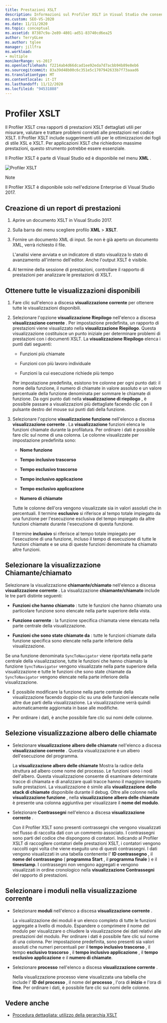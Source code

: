 ```yaml
---
title: Prestazioni XSLT
description: Informazioni sul Profiler XSLT in Visual Studio che consente di creare report di prestazioni XSLT dettagliati che consentono di ottimizzare le prestazioni del codice XSLT.
ms.custom: SEO-VS-2020
ms.date: 11/11/2020
ms.topic: conceptual
ms.assetid: 87387c9a-2e89-4801-ad51-83740cd6ea25
author: TerryGLee
ms.author: tglee
manager: jillfra
ms.workload:
- multiple
monikerRange: vs-2017
ms.openlocfilehash: f2214ab4d66dcad1ee92eda7d7acbb94b89e8eb6
ms.sourcegitcommit: 83a39d48b00c6c351e5c1707942633b7f73aaad6
ms.translationtype: MT
ms.contentlocale: it-IT
ms.lasthandoff: 11/12/2020
ms.locfileid: "94531888"
---
```

# <a name="the-xslt-profiler"></a>Profiler XSLT

Il Profiler XSLT crea rapporti di prestazioni XSLT dettagliati utili per misurare, valutare e trattare problemi correlati alle prestazioni nel codice XSLT. Il Profiler XSLT include suggerimenti utili per le ottimizzazioni dei fogli di stile XSL e XSLT. Per applicazioni XSLT che richiedono massime prestazioni, questo strumento potrebbe essere essenziale.

Il Profiler XSLT è parte di Visual Studio ed è disponibile nel menu **XML** .

![Profiler XSLT](../xml-tools/media/profile-xslt-menu.png "Screenshot delle voci di menu XML in Visual Studio 2017")

> [!NOTE]
> Il Profiler XSLT è disponibile solo nell'edizione Enterprise di Visual Studio 2017.

## <a name="create-a-performance-report"></a>Creazione di un report di prestazioni

1. Aprire un documento XSLT in Visual Studio 2017.

2. Sulla barra dei menu scegliere profilo **XML**  >  **XSLT**.

3. Fornire un documento XML di input. Se non è già aperto un documento XML, verrà richiesto il file.

   L'analisi viene avviata e un indicatore di stato visualizza lo stato di avanzamento all'interno dell'editor. Anche l'output XSLT è visibile.

4. Al termine della sessione di prestazioni, controllare il rapporto di prestazioni per analizzare le prestazioni di XSLT.

## <a name="get-all-available-views"></a>Ottenere tutte le visualizzazioni disponibili

1. Fare clic sull'elenco a discesa **visualizzazione corrente** per ottenere tutte le visualizzazioni disponibili.

2. Selezionare l'opzione **visualizzazione Riepilogo** nell'elenco a discesa **visualizzazione corrente** . Per impostazione predefinita, un rapporto di prestazioni viene visualizzato nella **visualizzazione Riepilogo**. Questa visualizzazione costituisce un punto iniziale per determinare problemi di prestazioni con i documenti XSLT. La **visualizzazione Riepilogo** elenca i punti dati seguenti:

   - Funzioni più chiamate

   - Funzioni con più lavoro individuale

   - Funzioni la cui esecuzione richiede più tempo

   Per impostazione predefinita, esistono tre colonne per ogni punto dati: il nome della funzione, il numero di chiamate in valore assoluto e un valore percentuale della funzione denominata per sommare le chiamate di funzione. Da ogni punto dati nella **visualizzazione di riepilogo** , è possibile passare a visualizzazioni più dettagliate facendo clic con il pulsante destro del mouse sui punti dati della funzione.

3. Selezionare l'opzione **visualizzazione funzione** nell'elenco a discesa **visualizzazione corrente** . La **visualizzazione** funzioni elenca le funzioni chiamate durante la profilatura. Per ordinare i dati è possibile fare clic sul nome di una colonna. Le colonne visualizzate per impostazione predefinita sono:

    - **Nome funzione**

    - **Tempo inclusivo trascorso**

    - **Tempo esclusivo trascorso**

    - **Tempo inclusivo applicazione**

    - **Tempo esclusivo applicazione**

    - **Numero di chiamate**

   Tutte le colonne dell'ora vengono visualizzate sia in valori assoluti che in percentuali. Il termine **esclusivo** si riferisce al tempo totale impiegato da una funzione per l'esecuzione esclusiva del tempo impiegato da altre funzioni chiamate durante l'esecuzione di questa funzione.

   Il termine **inclusivo** si riferisce al tempo totale impiegato per l'esecuzione di una funzione, incluso il tempo di esecuzione di tutte le funzioni chiamate e se una di queste funzioni denominate ha chiamato altre funzioni.

## <a name="select-callercallee-view"></a>Selezionare la visualizzazione Chiamante/chiamato

Selezionare la visualizzazione **chiamante/chiamato** nell'elenco a discesa **visualizzazione corrente** . La visualizzazione **chiamante/chiamato** include le tre parti distinte seguenti:

- **Funzioni che hanno chiamato** : tutte le funzioni che hanno chiamato una particolare funzione sono elencate nella parte superiore della vista.

- **Funzione corrente** : la funzione specifica chiamata viene elencata nella parte centrale della visualizzazione.

- **Funzioni che sono state chiamate da** : tutte le funzioni chiamate dalla funzione specifica sono elencate nella parte inferiore della visualizzazione.

Se una funzione denominata `SyncToNavigator` viene riportata nella parte centrale della visualizzazione, tutte le funzioni che hanno chiamato la funzione `SyncToNavigator` vengono visualizzate nella parte superiore della visualizzazione e tutte le funzioni che sono state chiamate da `SyncToNavigator` vengono elencate nella parte inferiore della visualizzazione.

- È possibile modificare la funzione nella parte centrale della visualizzazione facendo doppio clic su una delle funzioni elencate nelle altre due parti della visualizzazione. La visualizzazione verrà quindi automaticamente aggiornata in base alle modifiche.

- Per ordinare i dati, è anche possibile fare clic sui nomi delle colonne.

## <a name="select-call-tree-view"></a>Selezione visualizzazione albero delle chiamate

- Selezionare **visualizzazione albero delle chiamate** nell'elenco a discesa **visualizzazione corrente** . Questa visualizzazione è un albero dell'esecuzione del programma.

   La **visualizzazione albero delle chiamate** Mostra la radice della struttura ad albero come nome del processo. Le funzioni sono i nodi dell'albero. Questa visualizzazione consente di esaminare determinate tracce di chiamata e di analizzare quali tracce hanno il maggiore impatto sulle prestazioni. La visualizzazione è simile alla **visualizzazione dello stack di chiamate** disponibile durante il debug. Oltre alle colonne nella **visualizzazione funzione** , nella **visualizzazione albero delle chiamate** è presente una colonna aggiuntiva per visualizzare il **nome del modulo**.

- Selezionare **Contrassegni** nell'elenco a discesa **visualizzazione corrente** .

   Con il Profiler XSLT sono presenti contrassegni che vengono visualizzati nel flusso di raccolta dati con un commento associato. I contrassegni sono parti del codice che dispongono di contatori. Indicando al Profiler XSLT di raccogliere contatori delle prestazioni XSLT, i contatori vengono raccolti ogni volta che viene eseguito uno di questi contrassegni. I dati vengono visualizzati in una tabella contenente l' **ID contrassegno** , il **nome del contrassegno** ( **programma Start** , il **programma finale** ) e il **timestamp**. I contrassegni non vengono aggregati e vengono visualizzati in ordine cronologico nella **visualizzazione Contrassegni** del rapporto di prestazioni.

## <a name="select-modules-in-the-current-view"></a>Selezionare i moduli nella visualizzazione corrente

- Selezionare **moduli** nell'elenco a discesa **visualizzazione corrente** .

   La visualizzazione dei moduli è un elenco completo di tutte le funzioni aggregate a livello di modulo. Espandere o comprimere il nome del modulo per visualizzare o chiudere la visualizzazione dei dati relativi alle prestazioni del modulo. Per ordinare i dati è possibile fare clic sul nome di una colonna. Per impostazione predefinita, sono presenti sia valori assoluti che numeri percentuali per il **tempo inclusivo trascorso** , il tempo **esclusivo trascorso** , il **tempo inclusivo applicazione** , il **tempo esclusivo applicazione** e il **numero di chiamate**.

- Selezionare **processo** nell'elenco a discesa **visualizzazione corrente** .

   Nella visualizzazione processo viene visualizzata una tabella che include l' **ID del processo** , il nome del **processo** , l'ora di **inizio** e l'ora di **fine**. Per ordinare i dati, è possibile fare clic sui nomi delle colonne.

## <a name="see-also"></a>Vedere anche

- [Procedura dettagliata: utilizzo della gerarchia XSLT](../xml-tools/walkthrough-using-xslt-hierarchy.md)

